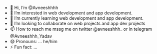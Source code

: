 - 👋 Hi, I’m @Avneeshhhh
- 👀 I’m interested in web development and app development.
- 🌱 I’m currently learning web development and app development.
- 💞️ I’m looking to collaborate on web projects and app dev projects
- 📫 How to reach me mssg me on twitter @avneeshhh_ or in telegram @Avneeshhh_Yadav
- 😄 Pronouns: ... he/him
- ⚡ Fun fact: ...

<!---
Avneeshhhh/Avneeshhhh is a ✨ special ✨ repository because its `README.md` (this file) appears on your GitHub profile.
You can click the Preview link to take a look at your changes.
--->
